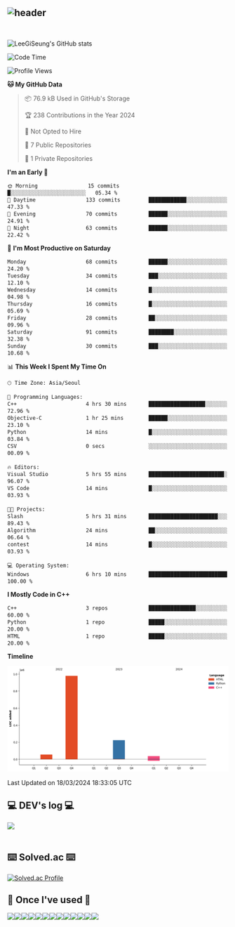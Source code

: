<div align="left">
  
![header](https://capsule-render.vercel.app/api?type=waving&color=timeGradient&text=LeeGiSeung👋&animation=twinkling&fontSize=35&fontAlignY=40&fontAlign=70&height=250)
---
<br>

![LeeGiSeung's GitHub stats](https://github-readme-stats.vercel.app/api?username=LeeGiSeung&show_icons=true&theme=dark)

<!--START_SECTION:waka-->
![Code Time](http://img.shields.io/badge/Code%20Time-57%20hrs%2056%20mins-blue)

![Profile Views](http://img.shields.io/badge/Profile%20Views-12-blue)

**🐱 My GitHub Data** 

> 📦 76.9 kB Used in GitHub's Storage 
 > 
> 🏆 238 Contributions in the Year 2024
 > 
> 🚫 Not Opted to Hire
 > 
> 📜 7 Public Repositories 
 > 
> 🔑 1 Private Repositories 
 > 
**I'm an Early 🐤** 

```text
🌞 Morning                15 commits          █░░░░░░░░░░░░░░░░░░░░░░░░   05.34 % 
🌆 Daytime                133 commits         ████████████░░░░░░░░░░░░░   47.33 % 
🌃 Evening                70 commits          ██████░░░░░░░░░░░░░░░░░░░   24.91 % 
🌙 Night                  63 commits          ██████░░░░░░░░░░░░░░░░░░░   22.42 % 
```
📅 **I'm Most Productive on Saturday** 

```text
Monday                   68 commits          ██████░░░░░░░░░░░░░░░░░░░   24.20 % 
Tuesday                  34 commits          ███░░░░░░░░░░░░░░░░░░░░░░   12.10 % 
Wednesday                14 commits          █░░░░░░░░░░░░░░░░░░░░░░░░   04.98 % 
Thursday                 16 commits          █░░░░░░░░░░░░░░░░░░░░░░░░   05.69 % 
Friday                   28 commits          ██░░░░░░░░░░░░░░░░░░░░░░░   09.96 % 
Saturday                 91 commits          ████████░░░░░░░░░░░░░░░░░   32.38 % 
Sunday                   30 commits          ███░░░░░░░░░░░░░░░░░░░░░░   10.68 % 
```


📊 **This Week I Spent My Time On** 

```text
🕑︎ Time Zone: Asia/Seoul

💬 Programming Languages: 
C++                      4 hrs 30 mins       ██████████████████░░░░░░░   72.96 % 
Objective-C              1 hr 25 mins        ██████░░░░░░░░░░░░░░░░░░░   23.10 % 
Python                   14 mins             █░░░░░░░░░░░░░░░░░░░░░░░░   03.84 % 
CSV                      0 secs              ░░░░░░░░░░░░░░░░░░░░░░░░░   00.09 % 

🔥 Editors: 
Visual Studio            5 hrs 55 mins       ████████████████████████░   96.07 % 
VS Code                  14 mins             █░░░░░░░░░░░░░░░░░░░░░░░░   03.93 % 

🐱‍💻 Projects: 
Slash                    5 hrs 31 mins       ██████████████████████░░░   89.43 % 
Algorithm                24 mins             ██░░░░░░░░░░░░░░░░░░░░░░░   06.64 % 
contest                  14 mins             █░░░░░░░░░░░░░░░░░░░░░░░░   03.93 % 

💻 Operating System: 
Windows                  6 hrs 10 mins       █████████████████████████   100.00 % 
```

**I Mostly Code in C++** 

```text
C++                      3 repos             ███████████████░░░░░░░░░░   60.00 % 
Python                   1 repo              █████░░░░░░░░░░░░░░░░░░░░   20.00 % 
HTML                     1 repo              █████░░░░░░░░░░░░░░░░░░░░   20.00 % 
```



**Timeline**

![Lines of Code chart](https://raw.githubusercontent.com/LeeGiSeung/LeeGiSeung/main/assets/bar_graph.png)


 Last Updated on 18/03/2024 18:33:05 UTC
<!--END_SECTION:waka-->

## 💻 DEV's log 💻
<div style="display:flex; flex-direction:row;">
    <a href="https://easyhomputer.tistory.com">
        <a href="https://velog.io/@kimbab_1004/posts"><img src="https://img.shields.io/badge/Velog-20c997?style=for-the-badge&logo=Velog&logoColor=white">
    </a>
</div><br>


## ⌨️ Solved.ac ⌨️
[![Solved.ac Profile](http://mazassumnida.wtf/api/generate_badge?boj=kimbab1004)](https://solved.ac/kimbab1004)


      
## 🔨 Once I've used 🔨
<div style="display:flex; flex-direction:row;">
    <img src="https://img.shields.io/badge/Andoid Studio-3DDC84?style=flat-square&logo=android studio&logoColor=white">
    <img src="https://img.shields.io/badge/JavaScript-F7DF1E?style=flat-square&logo=JavaScript&logoColor=white">
    <img src="https://img.shields.io/badge/HTML5-E34F26?style=flat-square&logo=HTML5&logoColor=white">
    <img src="https://img.shields.io/badge/React-61DAFB?style=flat-square&logo=React&logoColor=white">
  <br>
  <img src="https://img.shields.io/badge/Anaconda-44A833?style=flat-square&logo=Anaconda&logoColor=white">
  <img src="https://img.shields.io/badge/MongoDB-47A248?style=flat-square&logo=MongoDB&logoColor=white">
  <img src="https://img.shields.io/badge/python-3776AB?style=flat-square&logo=python&logoColor=white">
  <img src="https://img.shields.io/badge/OpenAi-412991?style=flat-square&logo=OpenAi&logoColor=white">
  <img src="https://img.shields.io/badge/Flask-000000?style=flat-square&logo=Flask&logoColor=white">
  <br>
  <img src="https://img.shields.io/badge/Visual Studio-5C2D91?style=flat-square&logo=Visual Studio&logoColor=white">
  <img src="https://img.shields.io/badge/Visual Studio Code-007ACC?style=flat-square&logo=Visual Studio Code&logoColor=white">
  <img src="https://img.shields.io/badge/C++-00599C?style=flat-square&logo=C++&logoColor=white">
  <img src="https://img.shields.io/badge/Unreal Engine-0E1128?style=flat-square&logo=Unreal Engine&logoColor=white">

</div><br>
</div>
